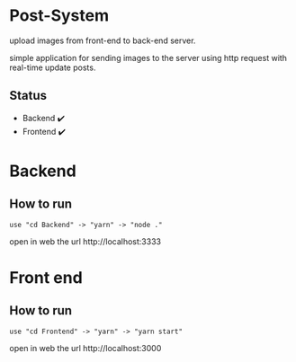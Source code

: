 # Post-System
upload images from front-end to back-end server.

simple application for sending images to the server using http request with real-time update posts.

## Status

* Backend ✔️
* Frontend ✔️

# Backend 

## How to run

```
use "cd Backend" -> "yarn" -> "node ."
```
open in web the url http://localhost:3333


# Front end 

## How to run

```
use "cd Frontend" -> "yarn" -> "yarn start"
```

open in web the url http://localhost:3000